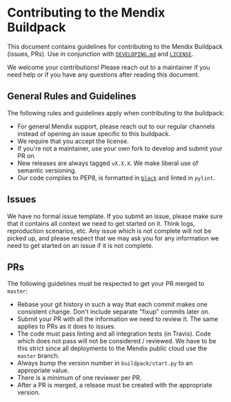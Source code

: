 # Contributing to the Mendix Buildpack
This document contains guidelines for contributing to the Mendix Buildpack (issues, PRs). Use in conjunction with [`DEVELOPING.md`](DEVELOPING.md) and [`LICENSE`](LICENSE).

We welcome your contributions! Please reach out to a maintainer if you need help or if you have any questions after reading this document.

## General Rules and Guidelines
The following rules and guidelines apply when contributing to the buildpack:

* For general Mendix support, please reach out to our regular channels instead of opening an issue specific to this buildpack.
* We require that you accept the license.
* If you're not a maintainer, use your own fork to develop and submit your PR on.
* New releases are always tagged `vX.X.X`. We make liberal use of semantic versioning.
* Our code complies to PEP8, is formatted in [`black`]((https://github.com/psf/black)) and linted in `pylint`.

## Issues
We have no formal issue template. If you submit an issue, please make sure that it contains all context we need to get started on it. Think logs, reproduction scenarios, etc. Any issue which is not complete will not be picked up, and please respect that we may ask you for any information we need to get started on an issue if it is not complete.

## PRs
The following guidelines must be respected to get your PR merged to `master`:

* Rebase your git history in such a way that each commit makes one consistent change. Don't include separate "fixup" commits later on.
* Submit your PR with all the information we need to review it. The same applies to PRs as it does to issues.
* The code must pass linting and all integration tests (in Travis). Code which does not pass will not be considered / reviewed. We have to be this strict since all deployments to the Mendix public cloud use the `master` branch.
* Always bump the version number in `buildpack/start.py` to an appropriate value.
* There is a minimum of one reviewer per PR.
* After a PR is merged, a release must be created with the appropriate version.

